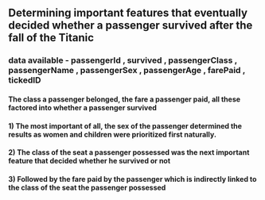 ## Determining important features that eventually decided whether a passenger survived after the fall of the Titanic
### data available - passengerId , survived , passengerClass , passengerName , passengerSex , passengerAge , farePaid , tickedID
#### The class a passenger belonged, the fare a passenger paid, all these factored into whether a passenger survived
#### 1) The most important of all, the sex of the passenger determined the results as women and children were prioritized first naturally.
#### 2) The class of the seat a passenger possessed was the next important feature that decided whether he survived or not
#### 3) Followed by the fare paid by the passenger which is indirectly linked to the class of the seat the passenger possessed
